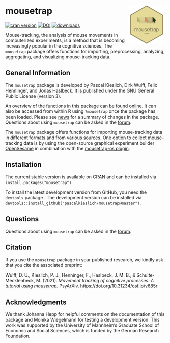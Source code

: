 
<!-- README.md is generated from README.Rmd. Please edit that file -->

# mousetrap <img src="man/figures/mousetrap.png" align="right" alt="" width="120" />

[![cran
version](http://www.r-pkg.org/badges/version/mousetrap)](https://CRAN.R-project.org/package=mousetrap)
[![DOI](https://zenodo.org/badge/DOI/10.5281/zenodo.596640.svg)](https://doi.org/10.5281/zenodo.596640)
[![downloads](https://cranlogs.r-pkg.org/badges/grand-total/mousetrap?color=yellow)](https://CRAN.R-project.org/package=mousetrap)

Mouse-tracking, the analysis of mouse movements in computerized
experiments, is a method that is becoming increasingly popular in the
cognitive sciences. The `mousetrap` package offers functions for
importing, preprocessing, analyzing, aggregating, and visualizing
mouse-tracking data.

## General Information

The `mousetrap` package is developed by Pascal Kieslich, Dirk Wulff,
Felix Henninger, and Jonas Haslbeck. It is published under the GNU
General Public License (version 3).

An overview of the functions in this package can be found
[online](http://pascalkieslich.github.io/mousetrap/reference/mousetrap.html).
It can also be accessed from within R using `?mousetrap` once the
package has been loaded. Please see
[news](http://pascalkieslich.github.io/mousetrap/news/) for a summary of
changes in the package. Questions about using `mousetrap` can be asked
in the
[forum](https://forum.cogsci.nl/index.php?p=/categories/mousetrap).

The `mousetrap` package offers functions for importing mouse-tracking
data in different formats and from various sources. One option to
collect mouse-tracking data is by using the open-source graphical
experiment builder [OpenSesame](https://osdoc.cogsci.nl/) in combination
with the [mousetrap-os
plugin](https://github.com/pascalkieslich/mousetrap-os).

## Installation

The current stable version is available on CRAN and can be installed via
`install.packages("mousetrap")`.

To install the latest development version from GitHub, you need the
`devtools` package . The development version can be installed via
`devtools::install_github("pascalkieslich/mousetrap@master")`.

## Questions

Questions about using `mousetrap` can be asked in the
[forum](https://forum.cogsci.nl/index.php?p=/categories/mousetrap).

## Citation

If you use the `mousetrap` package in your published research, we kindly
ask that you cite the associated preprint:

Wulff, D. U., Kieslich, P. J., Henninger, F., Haslbeck, J. M. B., &
Schulte-Mecklenbeck, M. (2021). *Movement tracking of cognitive
processes: A tutorial using mousetrap.* PsyArXiv.
<https://doi.org/10.31234/osf.io/v685r>

## Acknowledgments

We thank Johanna Hepp for helpful comments on the documentation of this
package and Monika Wiegelmann for testing a development version. This
work was supported by the University of Mannheim’s Graduate School of
Economic and Social Sciences, which is funded by the German Research
Foundation.
